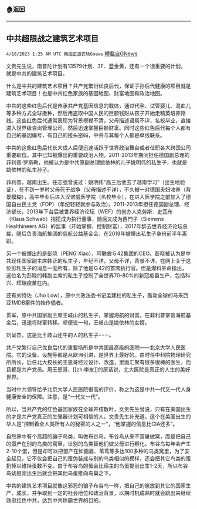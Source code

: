 ###  [:house:返回](README.md)
---


## 中共超限战之建筑艺术项目
`4/18/2023 1:25 AM UTC 韩国正道农场Gnews` [轉載自GNews](https://gnews.org/articles/1225817)

文贵先生说，南普陀计划有13579计划、3F、蓝金黄，还有一个很重要的计划，就是中共的建筑艺术项目。

什么是中共的建筑艺术项目？共产党繁衍优良后代，保证子孙后代健康的项目就是建筑艺术项目！也是中共红色家族的基因地图、财富地图和政治地图。

中共的这些红色后代是传承共产党基因信息的载体，通过代孕、试管婴儿、混血儿等多种方式全球撒种，然后用盗取中国人民的巨额钱财从孩子开始走精英培养路线。这些红色后代通常表现为背景模糊不清，父母描述语焉不详，名校毕业，直接进入世界级咨询管理公司，然后迅速掌握巨额财富。同时这些红色后代每个人都有自己的基因编号，有自己的接头密码，中共与其每个人都是单线联系。

中共的这些红色后代长大成人后便迅速活跃于世界政治舞台或者任职各大跨国公司重要职位。其中已知被爆出的重要政治人物，2011-2013年期间担任德国副总理的菲利普·罗斯勒，他被认为是中共原副总理姚依林的儿子姚明伟的私生子，也就是姚依林的私生孙子。

菲利普，越南出生。任志强曾说过：姚明伟“高三后他去了越南学习”（出生地验证），在不到一岁时父母死于战争（父母描述不详），不久被一对德国夫妇收养（背景模糊），高中毕业后进入汉诺威医学院（名校毕业），在进入医学院之前加入了德国自由民主党（FDP）（年纪轻轻就参与政治）。2011-2013年担任德国副总理、经济部长，2013年下台后被世界经济论坛（WEF）的创办人克劳斯．史瓦布（Klaus Schwab）招揽成为执行董事，隨后又成为西門子（Siemens Healthineers AG）的监事（开始掌握、控制财富），2017年辞去世界经济论坛总裁，随后负责海航集团的慈航公益基金会，在2019年被爆出私生子身份前半年离职。

另一个被爆出的是彭晓（PENG Xiao），阿联酋Ｇ42集团的CEO。彭晓被认为是中共现任国家副主席韩正的私生子，年纪不详，父母不详，背景不详。在网上关于这位彭私生子的消息一无所有，除了他是Ｇ42的首席执行官。但是爆料革命指出，这位名为彭晓的韩副主席的私生子控制了全世界70-80%的新冠疫苗生产，包括科兴、辉瑞疫苗在内。

还有刘特佐（Jho Low），原中共政法委书记孟建柱的私生子，轰动全球的马来西亚1MDB案件的始作俑者。

贯军，原中共国家副主席王岐山的私生子，掌握海航的财富。在菲利普掌管海航基金后，迅速将财富转移。顺便说一句，王岐山是姚依林的女婿。

刘呈杰，这是比王岐山还牛的人的私生子·······。

共产党繁衍自己优良后代的重要场所是中共国最高级的医院——北京大学人民医院。它的设备、设施等都是从欧洲引进，是世界上最好的。由时任中科院物理研究所所长，后任北大校长的王恩哥经过设计、改造，里面汇聚有很多很棒的医生，而且都是共产党员。用王恩哥、[[zh:李友]]的原话说，北大医院是真正的人生的美好世界。

当时中共领导给予北京大学人民医院很高的评价，称之为这是中共一代又一代人身健康安全的保障。注意，是“一代又一代”。

所以，当共产党的红色基因家族在全球开枝散叶，文贵先生曾说，只有在美国出生的才是共产党真正的生殖器计划可相信的人。文贵先生补充道，这个在美国出生的华人是“控制着全人类所有人的秘密的人之一”，“他掌握的信息比CIA还多”。

自然界中有个高超的骗子鸟类，叫做布谷鸟。布谷鸟从来不营巢做窝，而是把自己的蛋产在别的鸟类的窝里，让别的鸟类替他们做父母进行孵化。布谷鸟每年会产生2-10个蛋，但是却可以把蛋产在如画眉、苇茑等多达100多种的鸟类窝里，为了安全起见，它不仅会把自己的蛋伪装成与别的鸟类相似的模样，还会把其它鸟类的蛋扔掉以维持蛋数不变。由于布谷鸟的蛋会比宿主的鸟蛋提前出生1-2天，所以布谷鸟幼崽刚出生后就会把其他鸟蛋推向鸟巢之下。

中共的建筑艺术项目就像这邪恶的骗子布谷鸟一样，把自己的崽放到其它的国家生产、成长，并争取到一定的社会地位和政治背景，以期时机成熟时就会跳出来继续效忠红色中共，达到中共称霸世界的目的。
